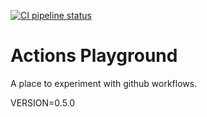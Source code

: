[![CI pipeline status](https://github.com/plannigan/actions-playground/workflows/CI/badge.svg?branch=main)][ci]

# Actions Playground

A place to experiment with github workflows.

VERSION=0.5.0

[ci]: https://github.com/wayfair-incubator/columbo/actions

